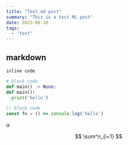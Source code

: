 ```yaml
---
title: "Test md post"
summary: "This is a test ML post"
date: 2023-06-30
tags:
  - "test"
---
```


## markdown

`inline code`

```python
# block code
def main() -> None:
def main():
  print('hello')
```

```javascript
// block code
const fn = () => console.log('hello')
```

$\alpha$

$$
\sum^n_{i=1}
$$
